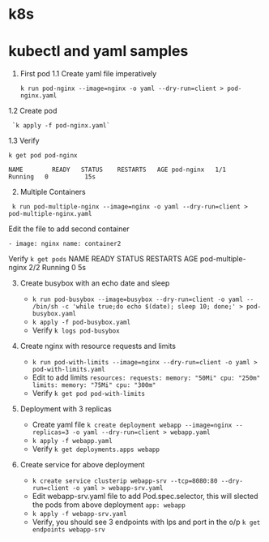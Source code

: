 # k8s
# kubectl and yaml samples

1. First pod
 1.1 Create yaml file imperatively 
   
   `k run pod-nginx --image=nginx -o yaml --dry-run=client > pod-nginx.yaml`
 
 1.2 Create pod
   
     `k apply -f pod-nginx.yaml`
 
 1.3 Verify
 
   `k get pod pod-nginx `

`
    NAME        READY   STATUS    RESTARTS   AGE
    pod-nginx   1/1     Running   0          15s
`    
 
2. Multiple Containers

 ` k run pod-multiple-nginx --image=nginx -o yaml --dry-run=client > pod-multiple-nginx.yaml`
  
  Edit the file to add second container

  `- image: nginx
    name: container2`
   
  Verify
    `k get pods`
    NAME                 READY   STATUS    RESTARTS   AGE
    pod-multiple-nginx   2/2     Running   0          5s

3. Create busybox with an echo date and sleep 
   - `k run pod-busybox --image=busybox --dry-run=client -o yaml -- /bin/sh -c 'while true;do echo $(date); sleep 10; done;' > pod-busybox.yaml`
   - `k apply -f pod-busybox.yaml`
   - Verify `k logs pod-busybox`

4. Create nginx with resource requests and limits
   - `k run pod-with-limits --image=nginx --dry-run=client -o yaml > pod-with-limits.yaml`
   - Edit to add limits
   `resources:
      requests:
        memory: "50Mi"
        cpu: "250m" 
      limits:
        memory: "75Mi"
        cpu: "300m"`
    - Verify `k get pod pod-with-limits`
  
5. Deployment with 3 replicas
   - Create yaml file `k create deployment webapp --image=nginx --replicas=3 -o yaml --dry-run=client > webapp.yaml`
   - `k apply -f webapp.yaml`
   - Verify `k get deployments.apps webapp`
6. Create service for above deployment
   - `k create service clusterip webapp-srv --tcp=8080:80 --dry-run=client -o yaml > webapp-srv.yaml`
   - Edit webapp-srv.yaml file to add Pod.spec.selector, this will slected the pods from above deployment `app: webapp`
   - `k apply -f webapp-srv.yaml `
   - Verify, you should see 3 endpoints with Ips and port in the o/p `k get endpoints webapp-srv `
   
